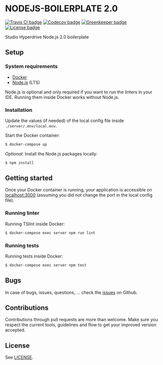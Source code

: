 # NODEJS-BOILERPLATE 2.0 #

[![Travis CI badge](https://travis-ci.org/studiohyperdrive/nodejs-boilerplate.png?branch=master)](https://travis-ci.org/studiohyperdrive/nodejs-boilerplate)
[![Codecov badge](https://img.shields.io/codecov/c/gh/studiohyperdrive/nodejs-boilerplate.svg)](https://codecov.io/gh/studiohyperdrive/nodejs-boilerplate)
[![Greenkeeper badge](https://badges.greenkeeper.io/studiohyperdrive/nodejs-boilerplate.svg)](https://greenkeeper.io)
[![License badge](https://img.shields.io/badge/license-ISC-yellow.svg)](https://opensource.org/licenses/ISC)

Studio Hyperdrive Node.js 2.0 boilerplate

## Setup ##

### System requirements ###

* [Docker](https://docs.docker.com/engine/installation/)
* [Node.js](https://nodejs.org/en/) (LTS)

Node.js is optional and only required if you want to run the linters in your IDE. Running them inside Docker works without Node.js.

### Installation ###

Update the values (if needed) of the local config file inside `./server/.env/local.env`.

Start the Docker container:

```bash
$ docker-compose up
```

_Optional_: Install the Node.js packages locally:

```bash
$ npm install
```

## Getting started ##

Once your Docker container is running, your application is accessible on [localhost:3000](http://localhost:3000) (assuming you did not change the port in the local config file).

### Running linter ###

Running TSlint inside Docker:

```bash
$ docker-compose exec server npm run lint
```

### Running tests ###

Running tests inside Docker:

```bash
$ docker-compose exec server npm test
```

## Bugs ##

In case of bugs, issues, questions, ... check the [issues](https://github.com/studiohyperdrive/nodejs-boilerplate/issues) on Github.

## Contributions ##

Contributions through pull requests are more than welcome. Make sure you respect the current tools, guidelines and flow to get your improved version accepted.

## License ##

See [LICENSE](LICENSE).
